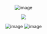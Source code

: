<p align="center"

![image](https://github.com/user-attachments/assets/0aa2fcdf-8a62-4065-b06f-c73b23504e9a)

<p align="center">

<img src="https://komarev.com/ghpvc/?username=kysouu&color=bab9b5">

<p align="center"

![image](https://github.com/user-attachments/assets/6d3634cf-6156-4c6a-b173-a638b660be6c) ![image](https://github.com/user-attachments/assets/1bcd8bb9-eef5-45cb-8fcf-95bcd3676358)
